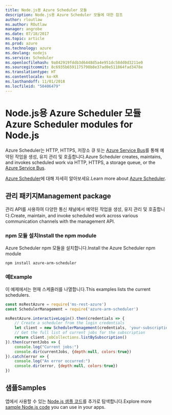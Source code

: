 ```yaml
---
title: Node.js용 Azure Scheduler 모듈
description: Node.js용 Azure Scheduler 모듈에 대한 참조
author: rloutlaw
ms.author: ROutlaw
manager: angrobe
ms.date: 07/18/2017
ms.topic: article
ms.prod: azure
ms.technology: azure
ms.devlang: nodejs
ms.service: Scheduler
ms.openlocfilehash: 9a842919fddb3d6448d5a4e951dc58dd0d3211e0
ms.sourcegitcommit: 8c6935b6591175798b8e37ad0e511864fad3478e
ms.translationtype: HT
ms.contentlocale: ko-KR
ms.lasthandoff: 11/01/2018
ms.locfileid: "50406479"
---
```

# <a name="azure-scheduler-modules-for-nodejs"></a><span data-ttu-id="5f95a-103">Node.js용 Azure Scheduler 모듈</span><span class="sxs-lookup"><span data-stu-id="5f95a-103">Azure Scheduler modules for Node.js</span></span>

<span data-ttu-id="5f95a-104">Azure Scheduler는 HTTP, HTTPS, 저장소 큐 또는 [Azure Service Bus](/azure/service-bus-messaging/service-bus-messaging-overview)를 통해 예약된 작업을 생성, 유지 관리 및 호출합니다.</span><span class="sxs-lookup"><span data-stu-id="5f95a-104">Azure Scheduler creates, maintains, and invokes scheduled work via HTTP, HTTPS, a storage queue, or the [Azure Service Bus](/azure/service-bus-messaging/service-bus-messaging-overview).</span></span>

<span data-ttu-id="5f95a-105">[Azure Scheduler](/azure/scheduler/scheduler-intro)에 대해 자세히 알아보세요.</span><span class="sxs-lookup"><span data-stu-id="5f95a-105">Learn more about [Azure Scheduler](/azure/scheduler/scheduler-intro).</span></span>

## <a name="management-package"></a><span data-ttu-id="5f95a-106">관리 패키지</span><span class="sxs-lookup"><span data-stu-id="5f95a-106">Management package</span></span>

<span data-ttu-id="5f95a-107">관리 API를 사용하여 다양한 통신 채널에서 예약된 작업을 생성, 유지 관리 및 호출합니다.</span><span class="sxs-lookup"><span data-stu-id="5f95a-107">Create, maintain, and invoke scheduled work across various communication channels with the management API.</span></span>

### <a name="install-the-npm-module"></a><span data-ttu-id="5f95a-108">npm 모듈 설치</span><span class="sxs-lookup"><span data-stu-id="5f95a-108">Install the npm module</span></span>

<span data-ttu-id="5f95a-109">Azure Scheduler npm 모듈을 설치합니다.</span><span class="sxs-lookup"><span data-stu-id="5f95a-109">Install the Azure Scheduler npm module</span></span>

```bash
npm install azure-arm-scheduler
```

### <a name="example"></a><span data-ttu-id="5f95a-110">예</span><span class="sxs-lookup"><span data-stu-id="5f95a-110">Example</span></span>

<span data-ttu-id="5f95a-111">이 예제에서는 현재 스케줄러를 나열합니다.</span><span class="sxs-lookup"><span data-stu-id="5f95a-111">This examples lists the current schedulers.</span></span>

```javascript
const msRestAzure = require('ms-rest-azure')
const SchedulerManagement = require('azure-arm-scheduler')

msRestAzure.interactiveLogin().then(credentials => {
    // Create a scheduler from the login credentials
    let client = new SchedulerManagement(credentials, 'your-subscription-id')
    // Get the full list of current jobs for the subscription
    return client.jobCollections.listBySubscription()
}).then(currentJobs => {
    console.log("Current jobs:")
    console.dir(currentJobs, {depth:null, colors:true})
}).catch(error => {
    console.log("An error occurred:")
    console.dir(error, {depth:null, colors:true})
})
```

## <a name="samples"></a><span data-ttu-id="5f95a-112">샘플</span><span class="sxs-lookup"><span data-stu-id="5f95a-112">Samples</span></span>

<span data-ttu-id="5f95a-113">앱에서 사용할 수 있는 [Node.js 샘플 코드](https://azure.microsoft.com/resources/samples/?platform=nodejs)를 추가로 탐색합니다.</span><span class="sxs-lookup"><span data-stu-id="5f95a-113">Explore more [sample Node.js code](https://azure.microsoft.com/resources/samples/?platform=nodejs) you can use in your apps.</span></span>
